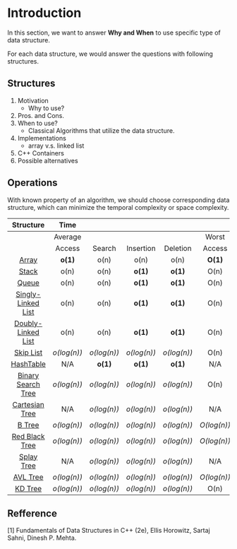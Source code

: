 # Introduction

In this section, we want to answer **Why and When** to use specific type of data structure.

For each data structure, we would answer the questions with following structures.
## Structures
1. Motivation 
    - Why to use?
2. Pros. and Cons. 
3. When to use? 
    - Classical Algorithms that utilize the data structure.
4. Implementations
    - array v.s. linked list
5. C++ Containers
6. Possible alternatives

## Operations
With known property of an algorithm, we should choose corresponding data structure, which can minimize the temporal complexity or space complexity. 

Structure |**Time**| | | | | | | |**Space**
:-----:|:-----:|:-----:|:-----:|:-----:|:-----:|:-----:|:-----:|:-----:|:-----:
 ||Average| | | |Worst| | | |Worst
 ||Access|Search|Insertion|Deletion|Access|Search|Insertion|Deletion|-
[Array](../1_DataStructure/ch2_Array/Array.md)|**o(1)**|o(n)|o(n)|o(n)|**O(1)**|O(n)|O(n)|O(n)|O(n)
[Stack](../1_DataStructure/ch3_StackAndQueue/3_2_Stack.md)|o(n)|o(n)|**o(1)**|**o(1)**|O(n)|O(n)|**O(1)**|**O(1)**|O(n)
[Queue](1_DataStructure/ch3_StackAndQueue/3_3_Queue.md)|o(n)|o(n)|**o(1)**|**o(1)**|O(n)|O(n)|**O(1)**|**O(1)**|O(n)
[Singly-Linked List](/ch4_LinkedList/4_1_SinglyLinkedList.md)|o(n)|o(n)|**o(1)**|**o(1)**|O(n)|O(n)|**O(1)**|**O(1)**|O(n)
[Doubly-Linked List](/ch4_LinkedList/4_10_DoublyLinkedList.md)|o(n)|o(n)|**o(1)**|**o(1)**|O(n)|O(n)|**O(1)**|**O(1)**|O(n)
[Skip List](/Others/SkipList.md)|*o(log(n))*|*o(log(n))*|*o(log(n))*|*o(log(n))*|O(n)|O(n)|O(n)|O(n)|*O(log(n))*
[HashTable](/ch8_Hash/8_2_Hashtable.md)|N/A|**o(1)**|**o(1)**|**o(1)**|N/A|O(n)|O(n)|O(n)|O(n)
[Binary Search Tree](/ch5_Tree/5_7_BST.md)|*o(log(n))*|*o(log(n))*|*o(log(n))*|*o(log(n))*|O(n)|O(n)|O(n)|O(n)|O(n)
[Cartesian Tree](Others/CartesianTree.md)|N/A|*o(log(n))*|*o(log(n))*|*o(log(n))*|N/A|O(n)|O(n)|O(n)|O(n)
[B Tree](/ch11_MultipathSearchTree/11_2_B_Tree.md)|*o(log(n))*|*o(log(n))*|*o(log(n))*|*o(log(n))*|*O(log(n))*|*O(log(n))*|*O(log(n))*|*O(log(n))*|O(n)
[Red Black Tree](/ch10_HigPerformancyBinarySearchTree/10_3_RedBlackTree.md)|*o(log(n))*|*o(log(n))*|*o(log(n))*|*o(log(n))*|*O(log(n))*|*O(log(n))*|*O(log(n))*|*O(log(n))*|O(n)
[Splay Tree](/ch10_HigPerformancyBinarySearchTree/10_4_SplayTree.md)|N/A|*o(log(n))*|*o(log(n))*|*o(log(n))*|N/A|*O(log(n))*|*O(log(n))*|*O(log(n))*|O(n)
[AVL Tree](/ch10_HigPerformancyBinarySearchTree/10_2_AVL_Tree.md)|*o(log(n))*|*o(log(n))*|*o(log(n))*|*o(log(n))*|*O(log(n))*|*O(log(n))*|*O(log(n))*|*O(log(n))*|O(n)
[KD Tree](/Others/KD_Tree.md)|*o(log(n))*|*o(log(n))*|*o(log(n))*|*o(log(n))*|O(n)|O(n)|O(n)|O(n)|O(n)



## Refference
[1] Fundamentals of Data Structures in C++ (2e), Ellis Horowitz, Sartaj Sahni, Dinesh P. Mehta.
